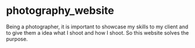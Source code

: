 # photography_website
 
Being a photographer, it is important to showcase my skills to my client and to give them a idea what I shoot and how I shoot. So this website solves the purpose.
